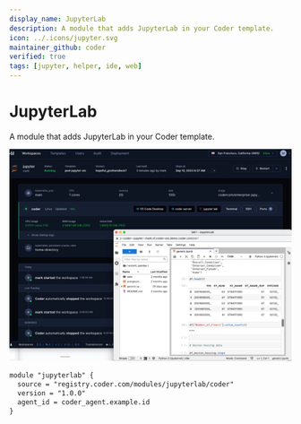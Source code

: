 ```yaml
---
display_name: JupyterLab
description: A module that adds JupyterLab in your Coder template.
icon: ../.icons/jupyter.svg
maintainer_github: coder
verified: true
tags: [jupyter, helper, ide, web]
---
```


# JupyterLab

A module that adds JupyterLab in your Coder template.

![JupyterLab](../.images/jupyterlab.png)

```hcl
module "jupyterlab" {
  source = "registry.coder.com/modules/jupyterlab/coder"
  version = "1.0.0"
  agent_id = coder_agent.example.id
}
```
